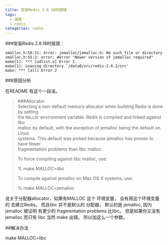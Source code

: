 ```yaml
---
title: 安装Redis 2.8.18时报错
tags:
  - 运维
  - redis
categories: redis
---  
```


###安装Redis 2.8.18时报错：
```
zmalloc.h:50:31: error: jemalloc/jemalloc.h: No such file or directory
zmalloc.h:55:2: error: #error "Newer version of jemalloc required"
make[1]: *** [adlist.o] Error 1
make[1]: Leaving directory `/data0/src/redis-2.6.2/src'
make: *** [all] Error 2
```

###原因分析

在README 有这个一段话。
>###Allocator  
>Selecting a non-default memory allocator when building Redis is done by setting  
>the `MALLOC` environment variable. Redis is compiled and linked against libc  
>malloc by default, with the exception of jemalloc being the default on Linux  
>systems. This default was picked because jemalloc has proven to have fewer  
>fragmentation problems than libc malloc.  
> 
>To force compiling against libc malloc, use:  
> 
>    % make MALLOC=libc  
> 
>To compile against jemalloc on Mac OS X systems, use:  
> 
>    % make MALLOC=jemalloc

<!-- more -->

说关于分配器allocator，如果有MALLOC 这个 环境变量， 会有用这个环境变量的 去建立Redis。
而且libc 并不是默认的 分配器， 默认的是 jemalloc, 因为 jemalloc 被证明 有更少的 fragmentation problems 比libc。
但是如果你又没有jemalloc 而只有 libc 当然 make 出错。 所以加这么一个参数。

##解决办法

make MALLOC=libc